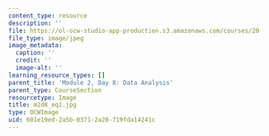 ```yaml
---
content_type: resource
description: ''
file: https://ol-ocw-studio-app-production.s3.amazonaws.com/courses/20-109-laboratory-fundamentals-in-biological-engineering-spring-2010/601e19ed2a5b03712a20719fda14241c_m2d8_eq1.jpg
file_type: image/jpeg
image_metadata:
  caption: ''
  credit: ''
  image-alt: ''
learning_resource_types: []
parent_title: 'Module 2, Day 8: Data Analysis'
parent_type: CourseSection
resourcetype: Image
title: m2d8_eq1.jpg
type: OCWImage
uid: 601e19ed-2a5b-0371-2a20-719fda14241c
---
```

